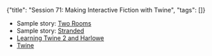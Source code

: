 {"title": "Session 71: Making Interactive Fiction with Twine", "tags": []}
* Sample story: [Two Rooms](http://twine.analytical-engine.co.uk/stories/Two%20Rooms.html)
* Sample story: [Stranded](http://twine.analytical-engine.co.uk/stories/stranded.html)
* [Learning Twine 2 and Harlowe](http://twine.analytical-engine.co.uk/)
* [Twine](https://twinery.org/)

